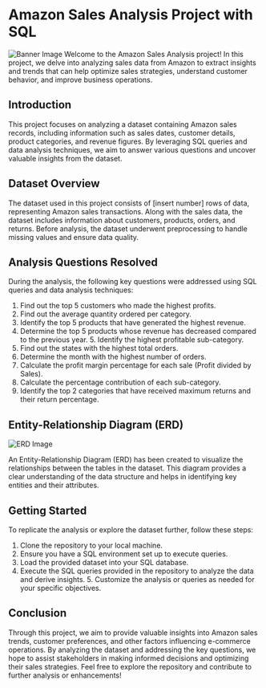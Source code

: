  # Amazon Sales Analysis Project with SQL 
 
![Banner Image](insert_banner_image_link_here)
Welcome to the Amazon Sales Analysis project! In this project, we delve into analyzing sales data from Amazon to extract insights and trends that can help optimize sales strategies, understand customer behavior, and improve business operations.
## Introduction
This project focuses on analyzing a dataset containing Amazon sales records, including information such as sales dates, customer details, product categories, and revenue figures. By leveraging SQL queries and data analysis techniques, we aim to answer various questions and uncover valuable insights from the dataset.
## Dataset Overview
The dataset used in this project consists of [insert number] rows of data, representing Amazon sales transactions. Along with the sales data, the dataset includes information about customers, products, orders, and returns. Before analysis, the dataset underwent preprocessing to handle missing values and ensure data quality.
## Analysis Questions Resolved
During the analysis, the following key questions were addressed using SQL queries and data analysis techniques:
1. Find out the top 5 customers who made the highest profits.
2. Find out the average quantity ordered per category.
3. Identify the top 5 products that have generated the highest revenue.
4. Determine the top 5 products whose revenue has decreased compared to the previous year. 5. Identify the highest profitable sub-category.
6. Find out the states with the highest total orders.
7. Determine the month with the highest number of orders.
8. Calculate the profit margin percentage for each sale (Profit divided by Sales).
9. Calculate the percentage contribution of each sub-category.
10. Identify the top 2 categories that have received maximum returns and their return percentage.
## Entity-Relationship Diagram (ERD)
![ERD Image](insert_banner_image_link_here)

 An Entity-Relationship Diagram (ERD) has been created to visualize the relationships between the tables in the dataset. This diagram provides a clear understanding of the data structure and helps in identifying key entities and their attributes.
## Getting Started
To replicate the analysis or explore the dataset further, follow these steps:
1. Clone the repository to your local machine.
2. Ensure you have a SQL environment set up to execute queries.
3. Load the provided dataset into your SQL database.
4. Execute the SQL queries provided in the repository to analyze the data and derive insights. 5. Customize the analysis or queries as needed for your specific objectives.
## Conclusion
Through this project, we aim to provide valuable insights into Amazon sales trends, customer preferences, and other factors influencing e-commerce operations. By analyzing the dataset and addressing the key questions, we hope to assist stakeholders in making informed decisions and optimizing their sales strategies.
Feel free to explore the repository and contribute to further analysis or enhancements!
